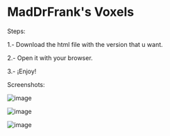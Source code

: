 # MadDrFrank's Voxels

Steps:

1.- Download the html file with the version that u want.

2.- Open it with your browser.

3.- ¡Enjoy!

Screenshots:

![image](https://github.com/user-attachments/assets/b4fcaa3b-4c76-4da6-83a4-72b157f70f15)

![image](https://github.com/user-attachments/assets/8c2541d8-1690-490b-98ea-75b7247a97f0)

![image](https://github.com/user-attachments/assets/95513543-21b8-4c5f-8972-2f9c485acdc8)
